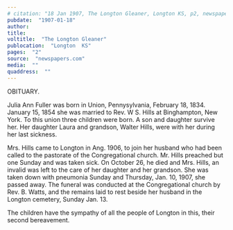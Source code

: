 ```yaml
---
# citation: "18 Jan 1907, The Longton Gleaner, Longton KS, p2, newspapers.com."
pubdate:  "1907-01-18"
author: 
title: 
voltitle:  "The Longton Gleaner"
publocation:  "Longton  KS"
pages:  "2"
source:  "newspapers.com"
media:  ""
quaddress:  ""
---
```

OBITUARY.  

Julia Ann Fuller was born in Union, Pennysylvania, February 18, 1834. January 15, 1854 she was married to Rev. W S. Hills at Binghampton, New York. To this union three children were born. A son and daughter survive her. Her daughter Laura and grandson, Walter Hills, were with her during her last sickness. 

Mrs. Hills came to Longton in Ang. 1906, to join her husband who had been called to the pastorate of the Congregational church. Mr. Hills preached but one Sunday and was taken sick. On October 26, he died and Mrs. Hills, an invalid was left to the care of her daughter and her grandson. She was taken down with pneumonia Sunday and Thursday, Jan. 10, 1907, she passed away. The funeral was conducted at the Congregational church by Rev. B. Watts, and the remains laid to rest beside her husband in the Longton cemetery, Sunday Jan. 13. 

The children have the sympathy of all the people of Longton in this, their second bereavement.

